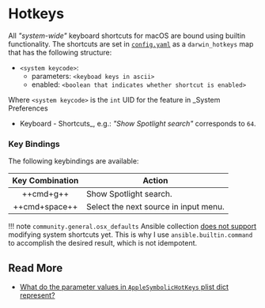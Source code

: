 # Hotkeys

All _"system-wide"_ keyboard shortcuts for macOS are bound using builtin
functionality. The shortcuts are set in
[`config.yaml`](https://github.com/shmileee/dotfiles/blob/master/scripts/common/ansible/config.yaml)
as a `darwin_hotkeys` map that has the following structure:

- `<system keycode>`:
    - parameters: `<keyboad keys in ascii>`
    - enabled: `<boolean that indicates whether shortcut is enabled>`

Where `<system keycode>` is the `int` UID for the feature in _System Preferences
- Keyboard - Shortcuts_, e.g.: _"Show Spotlight search"_ corresponds to `64`.

### Key Bindings

The following keybindings are available: 

| Key Combination | Action                         |
|:---------------:|--------------------------------|
| ++cmd+g++   | Show Spotlight search. |
| ++cmd+space++   | Select the next source in input menu. |

!!! note
    `community.general.osx_defaults` Ansible collection [does not
    support](https://github.com/ansible-collections/community.general/pull/3420)
    modifying system shortcuts yet. This is why I use `ansible.builtin.command`
    to accomplish the desired result, which is not idempotent.

## Read More
- [What do the parameter values in `AppleSymbolicHotKeys` plist dict
  represent?](https://microeducate.tech/what-do-the-parameter-values-in-applesymbolichotkeys-plist-dict-represent/)
